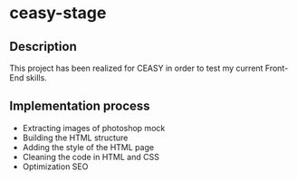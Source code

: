 # ceasy-stage

## Description
This project has been realized for CEASY in order to test my current Front-End skills.

## Implementation process

* Extracting images of photoshop mock
* Building the HTML structure
* Adding the style of the HTML page
* Cleaning the code in HTML and CSS
* Optimization SEO


